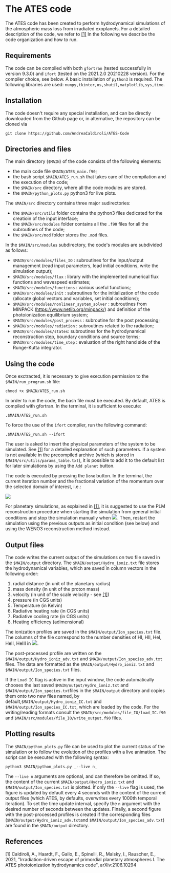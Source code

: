 # The ATES code

The ATES code has been created to perform hydrodynamical simulations of the atmospheric mass loss from irradiated exoplanets. For a detailed description of the code, we refer to [[1]](#1) In the following we describe the code organization and how to run.


## Requirements

The code can be compiled with both `gfortran` (tested successfully in version 9.3.0) and `ifort` (tested on the 2021.2.0 20210228 version). For the compiler choice, see below.
A basic installation of `python3` is required. The following libraries are used: `numpy,tkinter,os,shutil,matplotlib,sys,time`.

## Installation

The code doesn't require any special installation, and can be directly downloaded from the Github page or, in alternative, the repository can be cloned via 

    git clone https://github.com/AndreaCaldiroli/ATES-Code

    
## Directories and files

The main directory (`$MAIN`) of the code consists of the following elements:
* the main code file `$MAIN/ATES_main.f90`;
* the bash script `$MAIN/ATES_run.sh` that takes care of the compilation and the execution of the code;
* the `$MAIN/src` directory, where all the code modules are stored.
* the `$MAIN/python_plots.py` python3 for live plots.

The `$MAIN/src` directory contains three major sudirectories:
* the `$MAIN/src/utils` folder contains the python3 files dedicated for the creatioin of the input interface;
* the `$MAIN/src/modules` folder contains all the `.f90` files for all the subroutines of the code;
* the `$MAIN/src/mod` folder stores the `.mod` files.

In the `$MAIN/src/modules` subdirectory, the code's modules are subdivided as follows:
* `$MAIN/src/modules/files_IO` : subroutines for the input/output management (read input parameters, load initial conditions, write the simulation output);
* `$MAIN/src/modules/flux` : library with the implemented numerical flux functions and wavespeed estimates;
* `$MAIN/src/modules/functions` : various useful functions;
* `$MAIN/src/modules/init` : subroutines for the initialization of the code (allocate global vectors and variables, set initial conditions);
* `$MAIN/src/modules/nonlinear_system_solver` : subroutines from MINPACK (https://www.netlib.org/minpack/) and definition of the photoionization equilibrium system;
* `$MAIN/src/modules/post_process` : subroutine for the post processing;
* `$MAIN/src/modules/radiation` : subroutines related to the radiation;
* `$MAIN/src/modules/states`: subroutines for the hydrodynamical reconstruction step, boundary conditions and source terms;
* `$MAIN/src/modules/time_step` : evaluation of the right hand side of the Runge-Kutta integrator.


## Using the code

Once exctracted, it is necessary to give execution permission to the `$MAIN/run_program.sh` file:

    chmod +x $MAIN/ATES_run.sh
    
In order to run the code, the bash file must be executed. By default, ATES is compiled with gfortran. In the terminal, it is sufficient to execute:
   
    .$MAIN/ATES_run.sh

To force the use of the `ifort` compiler, run the following command:

    .$MAIN/ATES_run.sh --ifort

The user is asked to insert the physical parameters of the system to be simulated. See [[1]](#1) for a detailed explanation of such parameters. If a system is not available in the precompiled archive (which is stored in `$MAIN/src/utils/params_table.txt`), it is possible to add it to the default list for later simulations by using the `Add planet` button. 

The code is executed by pressing the `Done` button. In the terminal, the current iteration number and the fractional variation of the momentum over the selected domain of interest, i.e.:
   
   <img src="https://render.githubusercontent.com/render/math?math=\dfrac{\Delta \dot{M} }{\dot{M}} := \dfrac{\max\dot{M} - \min\dot{M}}{\min\dot{M}} \quad \text{for} \quad r>r_{esc}">

For planetary simulations, as explained in [[1]](#1), it is suggested to use the PLM reconstruction procedure when starting the simulation from general initial conditions and stop the simulation manually when <img src="https://render.githubusercontent.com/render/math?math=\Delta \dot{M}/\dot{M} \lesssim 0.5-1">. Then, restart the simulation using the previous outputs as initial condition (see below) and using the WENO3 reconstruction method instead.



## Output files

The code writes the current output of the simulations on two file saved in the `$MAIN/output` directory. The `$MAIN/output/Hydro_ioniz.txt` file stores the hydrodynamical variables, which are saved in column vectors in the following order:
1. radial distance (in unit of the planetary radius)
2. mass density (in unit of the proton mass)
3. velocity (in unit of the scale velocity - see [[1]](#1))
4. pressure (in CGS units)
5. Temperature (in Kelvin)
6. Radiative heating rate (in CGS units)
7. Radiative cooling rate (in CGS units)
8. Heating efficiency (adimensional)


The ionization profiles are saved in the `$MAIN/output/Ion_species.txt` file. The columns of the file correspond to the number densities of HI, HII, HeI, HeII, HeIII in <img src="https://render.githubusercontent.com/render/math?math=\text{cm}^{-3}">.

The post-processed profile are written on the `$MAIN/output/Hydro_ioniz_adv.txt` and `$MAIN/output/Ion_species_adv.txt` files. The data are formatted as the `$MAIN/output/Hydro_ioniz.txt` and `$MAIN/output/Ion_species.txt` files.

If the `Load IC` flag is active in the input window, the code automatically chooses the last saved `$MAIN/output/Hydro_ioniz.txt` and `$MAIN/output/Ion_species.txt`files in the `$MAIN/output` directory and copies them onto two new files named, by default,`$MAIN/output/Hydro_ioniz_IC.txt` and `$MAIN/output/Ion_species_IC.txt`, which are loaded by the code. For the writing/reading formats consult the `$MAIN/src/modules/file_IO/load_IC.f90` and `$MAIN/src/modules/file_IO/write_output.f90` files.

## Plotting results

The `$MAIN/python_plots.py` file can be used to plot the current status of the simulation or to follow the evolution of the profiles with a live animation. The script can be executed with the following syntax:

    python3 $MAIN/python_plots.py _--live n_
    
The `--live n` arguments are optional, and can therefore be omitted. If so, the content of the current `$MAIN/output/Hydro_ioniz.txt` and `$MAIN/output/Ion_species.txt` is plotted. If only the `--live` flag is used, the figure is updated by default every 4 seconds with the content of the current output files (which ATES, by defaults, overwrites every 1000th temporal iteration). To set the time update interval, specify the `n` argument with the desired number of seconds between the updates. Finally, a second figure with the post-processed profiles is created if the corresponding files (`$MAIN/output/Hydro_ioniz_adv.txt`and `$MAIN/output/Ion_species_adv.txt`) are found in the `$MAIN/output` directory.


## References
<a id="1">[1]</a> 
Caldiroli, A., Haardt, F., Gallo, E., Spinelli, R., Malsky, I., Rauscher, E., 2021, "Irradiation-driven escape of primordial planetary atmospheres I. The ATES photoionization hydrodynamics code", arXiv:2106.10294


